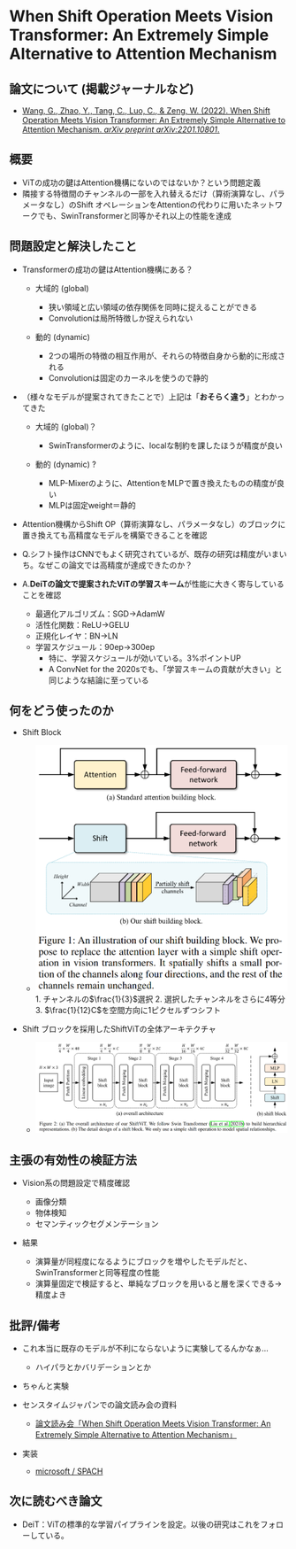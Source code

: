 # When Shift Operation Meets Vision Transformer: An Extremely Simple Alternative to Attention Mechanism

## 論文について (掲載ジャーナルなど)
- [Wang, G., Zhao, Y., Tang, C., Luo, C., & Zeng, W. (2022). When Shift Operation Meets Vision Transformer:  An Extremely Simple Alternative to Attention Mechanism. *arXiv preprint arXiv:2201.10801*.](https://arxiv.org/pdf/2201.10801.pdf)

## 概要
- ViTの成功の鍵はAttention機構にないのではないか？という問題定義
- 隣接する特徴間のチャンネルの一部を入れ替えるだけ（算術演算なし、パラメータなし）のShift オペレーションをAttentionの代わりに用いたネットワークでも、SwinTransformerと同等かそれ以上の性能を達成

## 問題設定と解決したこと
- Transformerの成功の鍵はAttention機構にある？

    - 大域的 (global)
        - 狭い領域と広い領域の依存関係を同時に捉えることができる
        - Convolutionは局所特徴しか捉えられない

    - 動的 (dynamic)
        - 2つの場所の特徴の相互作用が、それらの特徴自身から動的に形成される
        - Convolutionは固定のカーネルを使うので静的

- （様々なモデルが提案されてきたことで）上記は「**おそらく違う**」とわかってきた

    - 大域的 (global)？
        - SwinTransformerのように、localな制約を課したほうが精度が良い

    - 動的 (dynamic) ?
        - MLP-Mixerのように、AttentionをMLPで置き換えたものの精度が良い
        - MLPは固定weight＝静的

- Attention機構からShift OP（算術演算なし、パラメータなし）のブロックに置き換えても高精度なモデルを構築できることを確認

    

- Q.シフト操作はCNNでもよく研究されているが、既存の研究は精度がいまいち。なぜこの論文では高精度が達成できたのか？

- A.**DeiTの論文で提案されたViTの学習スキーム**が性能に大きく寄与していることを確認

    - 最適化アルゴリズム：SGD→AdamW
    - 活性化関数：ReLU→GELU
    - 正規化レイヤ：BN→LN
    - 学習スケジュール：90ep→300ep
        - 特に、学習スケジュールが効いている。3%ポイントUP
        - A ConvNet for the 2020sでも、「学習スキームの貢献が大きい」と同じような結論に至っている

## 何をどう使ったのか
- Shift Block
    - <img src="picture/ShiftViT_Figure1.png" alt="Shift_OP_Figure1" style="zoom: 67%;" />
        1.  チャンネルの$\frac{1}{3}$選択
        2.  選択したチャンネルをさらに4等分
        3.  $\frac{1}{12}C$を空間方向に1ピクセルずつシフト

- Shift ブロックを採用したShiftViTの全体アーキテクチャ
    - ![ShiftViT_Figure2](picture/ShiftViT_Figure2.png)


## 主張の有効性の検証方法
- Vision系の問題設定で精度確認
    - 画像分類
    - 物体検知
    - セマンティックセグメンテーション

- 結果
    - 演算量が同程度になるようにブロックを増やしたモデルだと、SwinTransformerと同等程度の性能
    - 演算量固定で検証すると、単純なブロックを用いると層を深くできる→精度よき


## 批評/備考
- これ本当に既存のモデルが不利にならないように実験してるんかなぁ…
    - ハイパラとかバリデーションとか

- ちゃんと実験
- センスタイムジャパンでの論文読み会の資料
    - [論文読み会「When Shift Operation Meets Vision Transformer: An Extremely Simple Alternative to Attention Mechanism」](https://speakerdeck.com/sensetime_japan/lun-wen-du-mihui-zi-liao-when-shift-operation-meets-vision-transformer-an-extremely-simple-alternative-to-attention-mechanism)

- 実装
    - [microsoft / SPACH](https://github.com/microsoft/SPACH)


## 次に読むべき論文
- DeiT：ViTの標準的な学習パイプラインを設定。以後の研究はこれをフォローしている。
